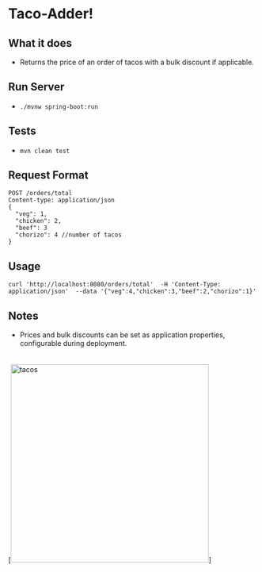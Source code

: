 # Taco-Adder!

## What it does 
  - Returns the price of an order of tacos  with a bulk discount if applicable.

## Run Server
  - ```./mvnw spring-boot:run```

## Tests
  - `mvn clean test`
  
## Request Format
```
POST /orders/total 
Content-type: application/json
{
  "veg": 1, 
  "chicken": 2,
  "beef": 3
  "chorizo": 4 //number of tacos
}
```   

## Usage
   `curl 'http://localhost:8080/orders/total'  -H 'Content-Type: application/json'  --data '{"veg":4,"chicken":3,"beef":2,"chorizo":1}' `<br>


## Notes
- Prices and bulk discounts can be set as application properties, configurable during deployment.

[<img src="https://upload.wikimedia.org/wikipedia/commons/thumb/7/73/001_Tacos_de_carnitas%2C_carne_asada_y_al_pastor.jpg/2560px-001_Tacos_de_carnitas%2C_carne_asada_y_al_pastor.jpg" width=400 alt="tacos" style="margin-top:20px;">]

